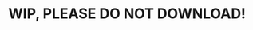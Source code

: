 # WIP, PLEASE DO NOT DOWNLOAD!

<!-- # Components Kit [Package] -->

<!-- ComponentsKit (https://componentskit.com) is a frontend SAAS with NPM package to manage/create/customize UI kits for React/NextJS components. ComponentsKit offer easy modify up and running generated UI components as a implementation level -->
